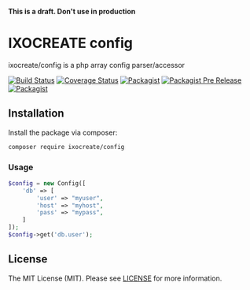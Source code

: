**This is a draft. Don't use in production**

# IXOCREATE config

ixocreate/config is a php array config parser/accessor

[![Build Status](https://travis-ci.org/ixocreate/config.svg?branch=master)](https://travis-ci.com/ixocreate/config)
[![Coverage Status](https://coveralls.io/repos/github/ixocreate/config/badge.svg?branch=master)](https://coveralls.io/github/ixocreate/config?branch=master)
[![Packagist](https://img.shields.io/packagist/v/ixocreate/config.svg)](https://packagist.org/packages/ixocreate/config)
[![Packagist Pre Release](https://img.shields.io/packagist/vpre/ixocreate/config.svg)](https://packagist.org/packages/ixocreate/config)
[![Packagist](https://img.shields.io/packagist/l/ixocreate/config.svg)](https://packagist.org/packages/ixocreate/config)

## Installation

Install the package via composer:

```sh
composer require ixocreate/config
```

### Usage

```php
$config = new Config([
    'db' => [
        'user' => "myuser",
        'host' => "myhost",
        'pass' => "mypass",
    ]
]);
$config->get('db.user');

```

## License

The MIT License (MIT). Please see [LICENSE](LICENSE) for more information.
